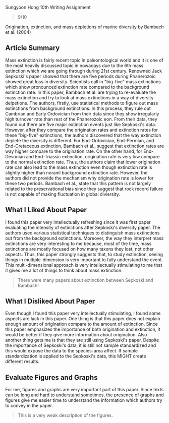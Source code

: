 Sungyoon Hong
10th Writing Assignment

> 9/10

Origination, extinction, and mass depletions of marine diversity by Bambach et al. (2004)

## Article Summary

Mass extinction is fairly recent topic in paleontological world and it is one of the most heavily discussed topic in nowadays due to the 6th mass extinction which we are going through during 21st century. Renowned Jack Sepkoski's paper showed that there are five periods during Phanerozoic showed great loss in diversity. Scientists call in "big-five" mass extinctions which show pronounced extinction rate compared to the background extinction rate. In this paper, Bambach et al. are trying to re-evaluate the mass extinction and try to look at mass extinctions in a way of diversity delpetions. The authors, firstly, use statistical methods to figure out mass extinctions from background extinctions. In this process, they rule out Cambrian and Early Ordovician from their data since they show irregularly high turnover rate than rest of the Phanerozoic eon. From their data, they found out there are five major extinction events just like Sepkoski's data. However, after they compare the origination rates and extinction rates for these "big-five" extinctions, the authors discovered that the way extinction deplete the diversity is different. For End-Ordovician, End-Permian, and End-Cretaceous extinction, Bambach et al., suggest that extinction rates are way higher compare to the origination rate. On the other hand, for End-Devonian and End-Triassic extinction, origination rate is very low compare to the normal extinction rate. Thus, the authors claim that lower origination rate can also lead to the mass extinction even though extinction rate is slightly higher than noraml background extinction rate. However, the authors did not provide the mechanism why origination rate is lower for these two periods. Bambach et al., state that this pattern is not largely related to the preservational bias since they suggest that rock record failure is not capable of making fluctuation in global diviersity.  

## What I Liked About Paper

I found this paper very intellectually refreshing since it was first paper evaluating the intensity of extinctions after Sepkoski's diversity paper. The authors used various statistical techniques to distinguish mass extinctions out from the background extinctions. Moreover, the way they interpret mass extinctions are very interesting to me because, most of the time, mass extinctions are mostly focused on how many taxons they lost, not other aspects. Thus, this paper strongly suggests that, to study extinction, seeing things in multiple-dimension is very important to fully understand the event. This multi-dimensional approach is very intellectually stimulating to me that it gives me a lot of things to think about mass extinction.

> There were many papers about extinction between Sepkoski and Bambach!

## What I Disliked About Paper

Even though I found this paper very intellectually stimulating, I found some aspects are lack in this paper. One thing is that this paper does not explain enough amount of origination compare to the amount of extinction. Since this paper emphasizes the importance of both origination and extinction, it would be better if they give more information about origination. Also another thing gets me is that they are still using Sepkoski's paper. Despite the importance of Sepkoski's data, it is still not sample standardized and this would expose the data to the species-area affect. If sample standardization is applied to the Sepkoski's data, this MIGHT create different results. 

## Evaluate Figures and Graphs

For me, figures and graphs are very important part of this paper. Since texts can be long and hard to understand sometimes, the presence of graphs and figures give me easier time to understand the information which authors try to convey in the paper. 

> This is a very weak description of the figures.
